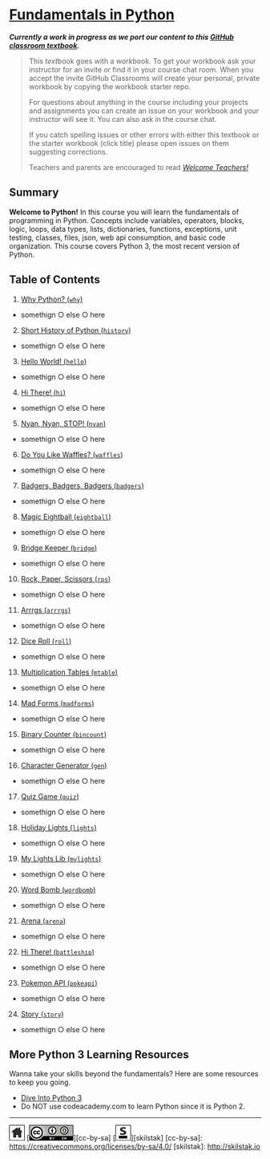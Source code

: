 # [Fundamentals in Python][work]
[work]: https://github.com/skilstak/pyfun-work/blob/gh-pages/README.md

***Currently a work in progress as we port our content to this [GitHub
classroom textbook][text-work].***

[text-work]: https://blog.skilstak.io/github-as-text-book-and-work-book-828ffada9542#.etr9ts7me

>  This *text*book goes with a *work*book. To get your workbook ask your
>  instructor for an invite or find it in your course chat room.
>  When you accept the invite GitHub Classrooms will create your 
>  personal, private workbook by copying the workbook starter repo.
> 
>  For questions about anything in the course including your projects
>  and assignments you can create an issue on your workbook and your
>  instructor will see it. You can also ask in the course chat.
> 
>  If you catch spelling issues or other errors with either this textbook
>  or the starter workbook (click title) please open issues on them
>  suggesting corrections.
>  
>  Teachers and parents are encouraged to
>  read [*Welcome Teachers!*](teachers/README.md)

## Summary
**Welcome to Python!** In this course you will learn the fundamentals
of programming in Python. Concepts include variables, operators,
blocks, logic, loops, data types, lists, dictionaries, functions,
exceptions, unit testing, classes, files, json, web api consumption,
and basic code organization. This course covers Python 3, the most
recent version of Python.

## Table of Contents
1. [Why Python? (`why`)](why/README.md)

  * somethign ○ else ○ here

2. [Short History of Python (`history`)](history/README.md)

  * somethign ○ else ○ here

3. [Hello World! (`hello`)](hello/README.md)

  * somethign ○ else ○ here

4. [Hi There! (`hi`)](hi/README.md)

  * somethign ○ else ○ here

5. [Nyan, Nyan, STOP! (`nyan`)](nyan/README.md)

  * somethign ○ else ○ here

6. [Do You Like Waffles? (`waffles`)](waffles/README.md)

  * somethign ○ else ○ here

7. [Badgers, Badgers, Badgers (`badgers`)](badgers/README.md)

  * somethign ○ else ○ here

8. [Magic Eightball (`eightball`)](eightball/README.md)

  * somethign ○ else ○ here

9. [Bridge Keeper (`bridge`)](bridge/README.md)

  * somethign ○ else ○ here

10. [Rock, Paper, Scissors (`rps`)](rps/README.md)

  * somethign ○ else ○ here

11. [Arrrgs (`arrrgs`)](arrrgs/README.md)

  * somethign ○ else ○ here

12. [Dice Roll (`roll`)](roll/README.md)

  * somethign ○ else ○ here

13. [Multiplication Tables (`mtable`)](mtable/README.md)

  * somethign ○ else ○ here

14. [Mad Forms (`madforms`)](madforms/README.md)

  * somethign ○ else ○ here

15. [Binary Counter (`bincount`)](bincount/README.md)

  * somethign ○ else ○ here

16. [Character Generator (`gen`)](gen/README.md)

  * somethign ○ else ○ here

17. [Quiz Game (`quiz`)](quiz/README.md)

  * somethign ○ else ○ here

18. [Holiday Lights (`lights`)](lights/README.md)

  * somethign ○ else ○ here

19. [My Lights Lib (`mylights`)](mylights/README.md)

  * somethign ○ else ○ here

20. [Word Bomb (`wordbomb`)](wordbomb/README.md)

  * somethign ○ else ○ here

21. [Arena (`arena`)](arena/README.md)

  * somethign ○ else ○ here

22. [Hi There! (`battleship`)](battleship/README.md)

  * somethign ○ else ○ here

23. [Pokemon API (`pokeapi`)](pokeapi/README.md)

  * somethign ○ else ○ here

24. [Story (`story`)](story/README.md)

  * somethign ○ else ○ here


## More Python 3 Learning Resources
Wanna take your skills beyond the fundamentals? Here are some
resources to keep you going.

* [Dive Into Python 3](http://www.diveintopython3.net)
* Do NOT use codeacademy.com to learn Python since it is Python 2.

---
[![home](/assets/home-bw.png)](/README.md)
[![cc-by-sa](/assets/cc-by-sa.png)][cc-by-sa]
[![skilstak](/assets/skilstak-logo-bw.png)][skilstak]
[cc-by-sa]: https://creativecommons.org/licenses/by-sa/4.0/
[skilstak]: http://skilstak.io


